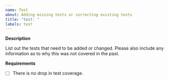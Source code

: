 ```yaml
---
name: Test
about: Adding missing tests or correcting existing tests
title: "test: "
labels: test
---
```


**Description**

List out the tests that need to be added or changed. Please also include any information as to why this was not covered in the past.

**Requirements**

- [ ] There is no drop in test coverage.
